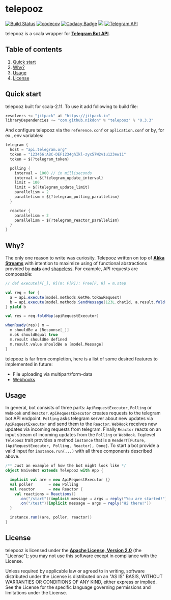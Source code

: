 # telepooz
[![Build Status](https://travis-ci.org/nikdon/telepooz.svg?branch=master)](https://travis-ci.org/nikdon/telepooz)
[![codecov](https://codecov.io/gh/nikdon/telepooz/branch/master/graph/badge.svg)](https://codecov.io/gh/nikdon/telepooz)
[![Codacy Badge](https://api.codacy.com/project/badge/Grade/42eedce6ec0d4c03bab471f610020aec)](https://www.codacy.com/app/nd/telepooz?utm_source=github.com&amp;utm_medium=referral&amp;utm_content=nikdon/telepooz&amp;utm_campaign=Badge_Grade)
[![](https://jitpack.io/v/nikdon/telepooz.svg)](https://jitpack.io/#nikdon/telepooz)
[![Telegram API](https://img.shields.io/badge/Telegram%20API-October%203%2C%202016-green.svg)](https://core.telegram.org/bots/api#recent-changes)

telepooz is a scala wrapper for **[Telegram Bot API][telegram-api]**.

## Table of contents

1. [Quick start](#quick-start)
2. [Why?](#why)
3. [Usage](#usage)
4. [License](#license)

## Quick start

telepooz built for scala-2.11. To use it add following to build file:

```scala
resolvers += "jitpack" at "https://jitpack.io"
libraryDependencies += "com.github.nikdon" % "telepooz" % "0.3.3"
```

And configure telepooz via the `reference.conf` or `aplication.conf` or by, for ex., env variables:
 
```scala
telegram {
  host = "api.telegram.org"
  token = "123456:ABC-DEF1234ghIkl-zyx57W2v1u123ew11"
  token = ${?telegram_token}

  polling {
    interval = 1000 // in milliseconds
    interval = ${?telegram_update_interval}
    limit = 100
    limit = ${?telegram_update_limit}
    parallelism = 2
    parallelism = ${?telegram_polling_parallelism}
  }

  reactor {
    parallelism = 2
    parallelism = ${?telegram_reactor_parallelism}
  }
} 
```

## Why?

The only one reason to write was curiosity. Telepooz written on top of **[Akka Streams][akka]** with intention to 
maximize using of functional abstractions provided by **[cats][cats]** and [shapeless][shapeless]. For example, API 
requests are composable:

```scala
// def execute[F[_], R](m: F[R]): Free[F, R] = m.step

val req = for {
  a ← api.execute(model.methods.GetMe.toRawRequest)
  b ← api.execute(model.methods.SendMessage(123L.chatId, a.result.fold("empty")(_.first_name)).toRawRequest)
} yield b

val res = req.foldMap(apiRequestExecutor)

whenReady(res){ m ⇒
  m shouldBe a [Response[_]]
  m.ok shouldEqual true
  m.result shouldBe defined
  m.result.value shouldBe a [model.Message]
}
```

telepooz is far from completion, here is a list of some desired features to implemented in future:

- File uploading via multipart/form-data
- [Webhooks][webhooks]

## Usage

In general, bot consists of three parts: `ApiRequestExecutor`, `Polling` or `WebHook` and `Reactor`. 
`ApiRequestExecutor` creates requests to the telegram bot API endpoint. `Polling` asks telegram server about new 
updates via `ApiRequestExecutor` and send them to the `Reactor`. `WebHook` receives new updates via incoming requests 
from telegram. Finally `Reactor` reacts on an input stream of incoming updates from the `Polling` or `WebHook`. 
Toplevel `Telepooz` trait provides a method `instance` that is a 
`ReaderT[Future, (ApiRequestExecutor, Polling, Reactor), Done]`. To start a bot provide a valid input 
for `instance.run(...)` with all three components described above.

```scala
/** Just an example of how the bot might look like */
object NaiveBot extends Telepooz with App {

  implicit val are = new ApiRequestExecutor {}
  val poller       = new Polling
  val reactor      = new Reactor {
    val reactions = Reactions()
      .on("/start")(implicit message ⇒ args ⇒ reply("You are started!"))
      .on("/test")(implicit message ⇒ args ⇒ reply("Hi there!"))
  }

  instance.run((are, poller, reactor))
}
```

## License

telepooz is licensed under the **[Apache License, Version 2.0][apache]** (the "License"); 
you may not use this software except in compliance with the License.

Unless required by applicable law or agreed to in writing, software
distributed under the License is distributed on an "AS IS" BASIS,
WITHOUT WARRANTIES OR CONDITIONS OF ANY KIND, either express or implied.
See the License for the specific language governing permissions and
limitations under the License.

[akka]: https://github.com/akka/akka
[apache]: http://www.apache.org/licenses/LICENSE-2.0
[cats]: https://github.com/typelevel/cats
[shapeless]: https://github.com/milessabin/shapeless
[telegram-api]: https://core.telegram.org/bots/api
[webhooks]: https://core.telegram.org/bots/api#getting-updates
